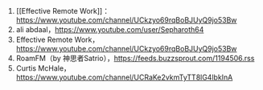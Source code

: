1. [[Effective Remote Work]]：https://www.youtube.com/channel/UCkzyo69rqBoBJUyQ9jo53Bw
2. ali abdaal，https://www.youtube.com/user/Sepharoth64
3. Effective Remote Work，https://www.youtube.com/channel/UCkzyo69rqBoBJUyQ9jo53Bw
4. RoamFM（by 神思者Satrio），https://feeds.buzzsprout.com/1194506.rss
5. Curtis McHale，https://www.youtube.com/channel/UCRaKe2vkmTyTT8lG4lbkInA